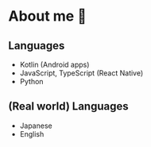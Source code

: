 # About me 👋
## Languages
- Kotlin (Android apps)
- JavaScript, TypeScript (React Native)
- Python

## (Real world) Languages
- Japanese
- English
